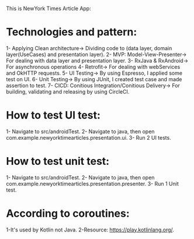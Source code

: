 This is NewYork Times Article App:

# Technologies and pattern:
1- Applying Clean architecture-> Dividing code to (data layer, domain layer(UseCases) and presentation layer).
2- MVP: Model-View-Presenter-> For dealing with data layer and presentation layer.
3- RxJava & RxAndroid-> For asynchronous operations 
4- Retrofit-> For dealing with webServices and OkHTTP requests.
5- UI Testing-> By using Espresso, I applied some test on UI.
6- Unit Testing-> By using JUnit, I created test case and made assertion to test.
7- CICD: Conitious Integration/Conitious Delivery-> For building, validating and releasing by using CircleCI.

# How to test UI test:
1- Navigate to src/androidTest.
2- Navigate to java, then open com.example.newyorktimearticles.presentation.ui.
3- Run 2 UI tests.

# How to test unit test:
1- Navigate to src/androidTest.
2- Navigate to java, then open com.example.newyorktimearticles.presentation.presenter.
3- Run 1 Unit test.

# According to coroutines:
1-It's used by Kotlin not Java.
2-Resource: https://play.kotlinlang.org/.
